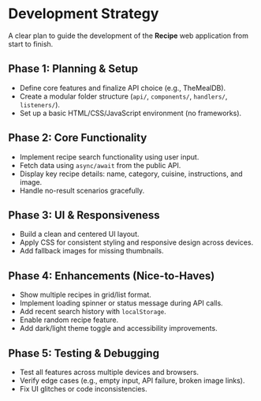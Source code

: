 # Development Strategy

A clear plan to guide the development of the **Recipe** web application from start to finish.

## Phase 1: Planning & Setup
- Define core features and finalize API choice (e.g., TheMealDB).
- Create a modular folder structure (`api/`, `components/`, `handlers/`, `listeners/`).
- Set up a basic HTML/CSS/JavaScript environment (no frameworks).

## Phase 2: Core Functionality
- Implement recipe search functionality using user input.
- Fetch data using `async/await` from the public API.
- Display key recipe details: name, category, cuisine, instructions, and image.
- Handle no-result scenarios gracefully.

## Phase 3: UI & Responsiveness
- Build a clean and centered UI layout.
- Apply CSS for consistent styling and responsive design across devices.
- Add fallback images for missing thumbnails.

## Phase 4: Enhancements (Nice-to-Haves)
- Show multiple recipes in grid/list format.
- Implement loading spinner or status message during API calls.
- Add recent search history with `localStorage`.
- Enable random recipe feature.
- Add dark/light theme toggle and accessibility improvements.

## Phase 5: Testing & Debugging
- Test all features across multiple devices and browsers.
- Verify edge cases (e.g., empty input, API failure, broken image links).
- Fix UI glitches or code inconsistencies.
